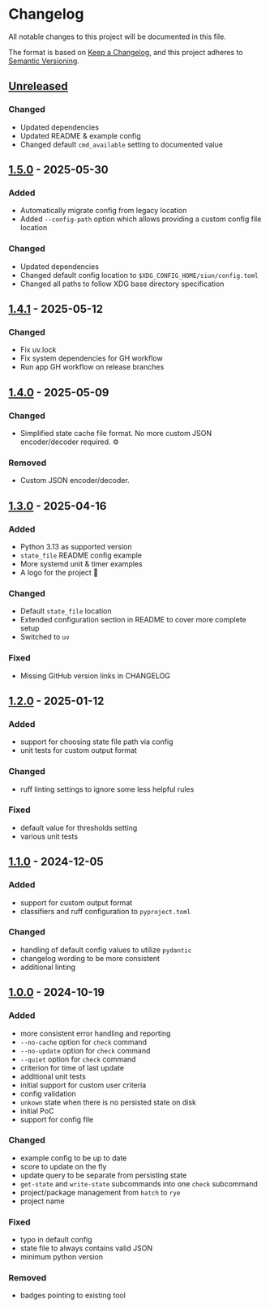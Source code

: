 # Changelog

All notable changes to this project will be documented in this file.

The format is based on [Keep a Changelog](https://keepachangelog.com/en/1.1.0/),
and this project adheres to [Semantic Versioning](https://semver.org/spec/v2.0.0.html).

## [Unreleased]

### Changed

- Updated dependencies
- Updated README & example config
- Changed default `cmd_available` setting to documented value

## [1.5.0] - 2025-05-30

### Added

- Automatically migrate config from legacy location
- Added `--config-path` option which allows providing a custom config file location

### Changed

- Updated dependencies
- Changed default config location to `$XDG_CONFIG_HOME/siun/config.toml`
- Changed all paths to follow XDG base directory specification

## [1.4.1] - 2025-05-12

### Changed

- Fix uv.lock
- Fix system dependencies for GH workflow
- Run app GH workflow on release branches

## [1.4.0] - 2025-05-09

### Changed

- Simplified state cache file format. No more custom JSON encoder/decoder required. ⚙️

### Removed

- Custom JSON encoder/decoder.

## [1.3.0] - 2025-04-16

### Added

- Python 3.13 as supported version
- `state_file` README config example
- More systemd unit & timer examples
- A logo for the project 🎉

### Changed

- Default `state_file` location
- Extended configuration section in README to cover more complete setup
- Switched to `uv`

### Fixed

- Missing GitHub version links in CHANGELOG

## [1.2.0] - 2025-01-12

### Added

- support for choosing state file path via config
- unit tests for custom output format

### Changed

- ruff linting settings to ignore some less helpful rules

### Fixed

- default value for thresholds setting
- various unit tests

## [1.1.0] - 2024-12-05

### Added

- support for custom output format
- classifiers and ruff configuration to `pyproject.toml`

### Changed

- handling of default config values to utilize `pydantic`
- changelog wording to be more consistent
- additional linting

## [1.0.0] - 2024-10-19

### Added

- more consistent error handling and reporting
- `--no-cache` option for `check` command
- `--no-update` option for `check` command
- `--quiet` option for `check` command
- criterion for time of last update
- additional unit tests
- initial support for custom user criteria
- config validation
- `unkown` state when there is no persisted state on disk
- initial PoC
- support for config file

### Changed

- example config to be up to date
- score to update on the fly
- update query to be separate from persisting state
- `get-state` and `write-state` subcommands into one `check` subcommand
- project/package management from `hatch` to `rye`
- project name

### Fixed

- typo in default config
- state file to always contains valid JSON
- minimum python version

### Removed

- badges pointing to existing tool

[unreleased]: https://github.com/t4k1t/siun/compare/v1.5.0...HEAD
[1.5.0]: https://github.com/t4k1t/siun/compare/1.4.1...1.5.0
[1.4.1]: https://github.com/t4k1t/siun/compare/1.4.0...1.4.1
[1.4.0]: https://github.com/t4k1t/siun/compare/1.3.0...1.4.0
[1.3.0]: https://github.com/t4k1t/siun/compare/1.2.0...1.3.0
[1.2.0]: https://github.com/t4k1t/siun/compare/v1.1.0...v1.2.0
[1.1.0]: https://github.com/t4k1t/siun/compare/v1.0.0...v1.1.0
[1.0.0]: https://github.com/t4k1t/siun/releases/tag/v1.0.0
